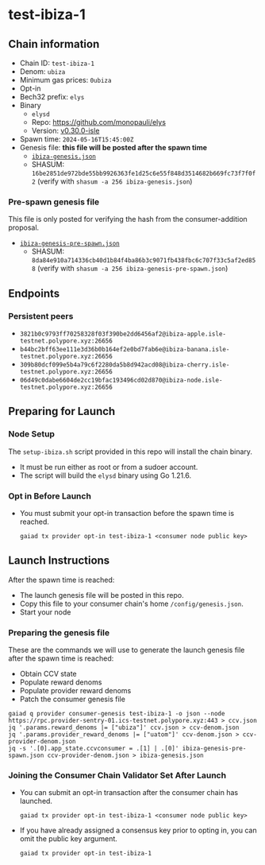 # test-ibiza-1

## Chain information

* Chain ID: `test-ibiza-1`
* Denom: `ubiza`
* Minimum gas prices: `0ubiza`
* Opt-in
* Bech32 prefix: `elys`
* Binary
  * `elysd`
  * Repo: https://github.com/monopauli/elys
  * Version: [v0.30.0-isle](https://github.com/monopauli/elys/releases/tag/v0.30.0-isle)
* Spawn time: `2024-05-16T15:45:00Z`
* Genesis file: **this file will be posted after the spawn time**
  * [`ibiza-genesis.json`](./ibiza-genesis.json)
  * SHASUM: `16be2851de972bde55bb9926363fe1d25c6e55f848d3514682b669fc73f7f0f2` (verify with `shasum -a 256 ibiza-genesis.json`)

### Pre-spawn genesis file

This file is only posted for verifying the hash from the consumer-addition proposal.
* [`ibiza-genesis-pre-spawn.json`](./ibiza-genesis-pre-spawn.json)
  * SHASUM: `8da84e910a714336cb40d1b84f4ba86b3c9071fb438fbc6c707f33c5af2ed858` (verify with `shasum -a 256 ibiza-genesis-pre-spawn.json`)

## Endpoints

### Persistent peers

* `3821b0c9793ff70258328f03f390be2dd6456af2@ibiza-apple.isle-testnet.polypore.xyz:26656`
* `b44bc2bff63ee111e3d36b0b164ef2e0bd7fab6e@ibiza-banana.isle-testnet.polypore.xyz:26656`
* `309b80dcf099e5b4a79c6f2280da5b8d942acd08@ibiza-cherry.isle-testnet.polypore.xyz:26656`
* `06d49c0dabe6604de2cc19bfac193496cd02d870@ibiza-node.isle-testnet.polypore.xyz:26656`

## Preparing for Launch

### Node Setup

The `setup-ibiza.sh` script provided in this repo will install the chain binary.
* It must be run either as root or from a sudoer account.
* The script will build the `elysd` binary using Go 1.21.6.

### Opt in Before Launch

* You must submit your opt-in transaction before the spawn time is reached.
  ```
  gaiad tx provider opt-in test-ibiza-1 <consumer node public key>
  ```

## Launch Instructions

After the spawn time is reached:
  * The launch genesis file will be posted in this repo.
  * Copy this file to your consumer chain's home `/config/genesis.json`.
  * Start your node

### Preparing the genesis file

These are the commands we will use to generate the launch genesis file after the spawn time is reached:

* Obtain CCV state
* Populate reward denoms
* Populate provider reward denoms
* Patch the consumer genesis file
```
gaiad q provider consumer-genesis test-ibiza-1 -o json --node https://rpc.provider-sentry-01.ics-testnet.polypore.xyz:443 > ccv.json
jq '.params.reward_denoms |= ["ubiza"]' ccv.json > ccv-denom.json
jq '.params.provider_reward_denoms |= ["uatom"]' ccv-denom.json > ccv-provider-denom.json
jq -s '.[0].app_state.ccvconsumer = .[1] | .[0]' ibiza-genesis-pre-spawn.json ccv-provider-denom.json > ibiza-genesis.json
```

### Joining the Consumer Chain Validator Set After Launch

* You can submit an opt-in transaction after the consumer chain has launched.
  ```
  gaiad tx provider opt-in test-ibiza-1 <consumer node public key>
  ```
* If you have already assigned a consensus key prior to opting in, you can omit the public key argument.
  ```
  gaiad tx provider opt-in test-ibiza-1
  ```
